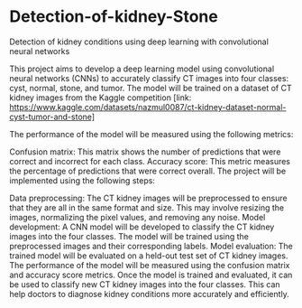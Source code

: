 # Detection-of-kidney-Stone
Detection of kidney conditions using deep learning with convolutional neural networks

This project aims to develop a deep learning model using convolutional neural networks (CNNs) to accurately classify CT images into four classes: 
cyst, normal, stone, and tumor. The model will be trained on a dataset of CT kidney images from the 
Kaggle competition [link: https://www.kaggle.com/datasets/nazmul0087/ct-kidney-dataset-normal-cyst-tumor-and-stone]

The performance of the model will be measured using the following metrics:

Confusion matrix: This matrix shows the number of predictions that were correct and incorrect for each class. Accuracy score: This metric measures the percentage of predictions that were correct overall. The project will be implemented using the following steps:

Data preprocessing: The CT kidney images will be preprocessed to ensure that they are all in the same format and size.
This may involve resizing the images, normalizing the pixel values, and removing any noise. Model development:
A CNN model will be developed to classify the CT kidney images into the four classes. 
The model will be trained using the preprocessed images and their corresponding labels.
Model evaluation: The trained model will be evaluated on a held-out test set of CT kidney images. The performance of the model will be measured using the confusion matrix and accuracy score metrics. Once the model is trained and evaluated, it can be used to classify new CT kidney images into the four classes.
This can help doctors to diagnose kidney conditions more accurately and efficiently.
